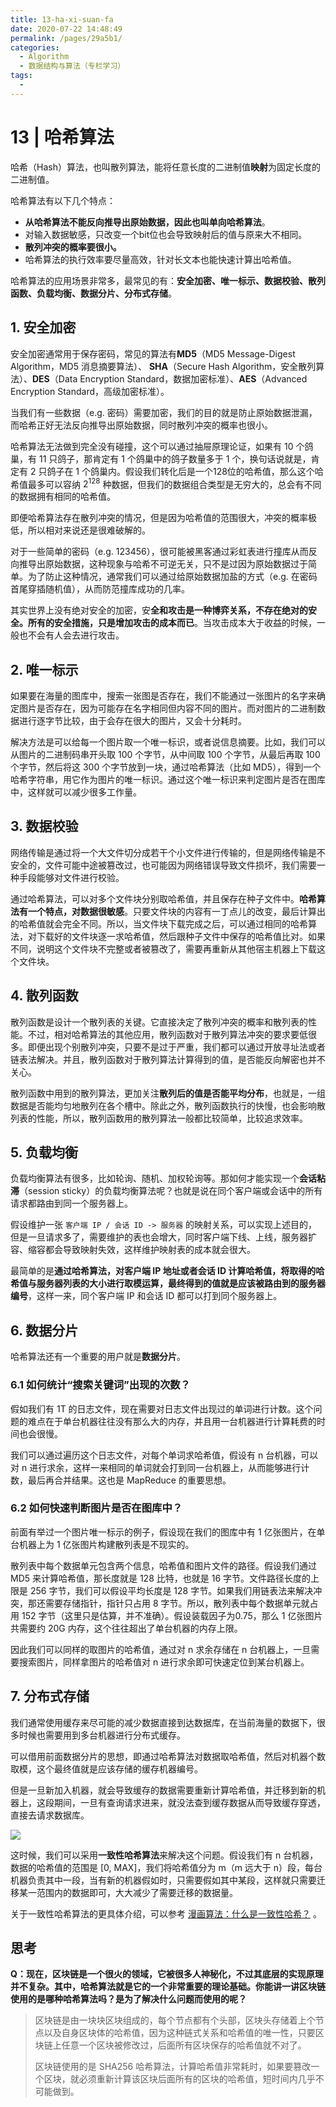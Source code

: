 ```yaml
---
title: 13-ha-xi-suan-fa
date: 2020-07-22 14:48:49
permalink: /pages/29a5b1/
categories: 
  - Algorithm
  - 数据结构与算法（专栏学习）
tags: 
  - 
---
```

# 13 | 哈希算法

哈希（Hash）算法，也叫散列算法，能将任意长度的二进制值**映射**为固定长度的二进制值。

哈希算法有以下几个特点：

* **从哈希算法不能反向推导出原始数据，因此也叫单向哈希算法**。
* 对输入数据敏感，只改变一个bit位也会导致映射后的值与原来大不相同。
* **散列冲突的概率要很小。**
* 哈希算法的执行效率要尽量高效，针对长文本也能快速计算出哈希值。

哈希算法的应用场景非常多，最常见的有：**安全加密、唯一标示、数据校验、散列函数、负载均衡、数据分片、分布式存储**。

## 1. 安全加密

安全加密通常用于保存密码，常见的算法有**MD5**（MD5 Message-Digest Algorithm，MD5 消息摘要算法）、 **SHA**（Secure Hash Algorithm，安全散列算法）、**DES**（Data Encryption Standard，数据加密标准）、**AES**（Advanced Encryption Standard，高级加密标准）。

当我们有一些数据（e.g. 密码）需要加密，我们的目的就是防止原始数据泄漏，而哈希正好无法反向推导出原始数据，同时散列冲突的概率也很小。

哈希算法无法做到完全没有碰撞，这个可以通过抽屉原理论证，如果有 10 个鸽巢，有 11 只鸽子，那肯定有 1 个鸽巢中的鸽子数量多于 1 个，换句话说就是，肯定有 2 只鸽子在 1 个鸽巢内。假设我们转化后是一个128位的哈希值，那么这个哈希值最多可以容纳 $2^{128}$ 种数据，但我们的数据组合类型是无穷大的，总会有不同的数据拥有相同的哈希值。

即便哈希算法存在散列冲突的情况，但是因为哈希值的范围很大，冲突的概率极低，所以相对来说还是很难破解的。

对于一些简单的密码（e.g. 123456），很可能被黑客通过彩虹表进行撞库从而反向推导出原始数据，这种现象与哈希不可逆无关，只不是过因为原始数据过于简单。为了防止这种情况，通常我们可以通过给原始数据加盐的方式（e.g. 在密码首尾穿插随机值），从而防范撞库成功的几率。

其实世界上没有绝对安全的加密，安**全和攻击是一种博弈关系，不存在绝对的安全。所有的安全措施，只是增加攻击的成本而已**。当攻击成本大于收益的时候，一般也不会有人会去进行攻击。

## 2. 唯一标示

如果要在海量的图库中，搜索一张图是否存在，我们不能通过一张图片的名字来确定图片是否存在，因为可能存在名字相同但内容不同的图片。而对图片的二进制数据进行逐字节比较，由于会存在很大的图片，又会十分耗时。

解决方法是可以给每一个图片取一个唯一标识，或者说信息摘要。比如，我们可以从图片的二进制码串开头取 100 个字节，从中间取 100 个字节，从最后再取 100 个字节，然后将这 300 个字节放到一块，通过哈希算法（比如 MD5），得到一个哈希字符串，用它作为图片的唯一标识。通过这个唯一标识来判定图片是否在图库中，这样就可以减少很多工作量。

## 3. 数据校验

网络传输是通过将一个大文件切分成若干个小文件进行传输的，但是网络传输是不安全的，文件可能中途被篡改过，也可能因为网络错误导致文件损坏，我们需要一种手段能够对文件进行校验。

通过哈希算法，可以对多个文件块分别取哈希值，并且保存在种子文件中。**哈希算法有一个特点，对数据很敏感**。只要文件块的内容有一丁点儿的改变，最后计算出的哈希值就会完全不同。所以，当文件块下载完成之后，可以通过相同的哈希算法，对下载好的文件块逐一求哈希值，然后跟种子文件中保存的哈希值比对。如果不同，说明这个文件块不完整或者被篡改了，需要再重新从其他宿主机器上下载这个文件块。

## 4. 散列函数

散列函数是设计一个散列表的关键。它直接决定了散列冲突的概率和散列表的性能。不过，相对哈希算法的其他应用，散列函数对于散列算法冲突的要求要低很多。即便出现个别散列冲突，只要不是过于严重，我们都可以通过开放寻址法或者链表法解决。并且，散列函数对于散列算法计算得到的值，是否能反向解密也并不关心。

散列函数中用到的散列算法，更加关注**散列后的值是否能平均分布**，也就是，一组数据是否能均匀地散列在各个槽中。除此之外，散列函数执行的快慢，也会影响散列表的性能，所以，散列函数用的散列算法一般都比较简单，比较追求效率。

## 5. 负载均衡

负载均衡算法有很多，比如轮询、随机、加权轮询等。那如何才能实现一个**会话粘滞**（session sticky）的负载均衡算法呢？也就是说在同个客户端或会话中的所有请求都路由到同一个服务器上。

假设维护一张 `客户端 IP / 会话 ID -> 服务器` 的映射关系，可以实现上述目的，但是一旦请求多了，需要维护的表也会增大，同时客户端下线、上线，服务器扩容、缩容都会导致映射失效，这样维护映射表的成本就会很大。

最简单的是**通过哈希算法，对客户端 IP 地址或者会话 ID 计算哈希值，将取得的哈希值与服务器列表的大小进行取模运算，最终得到的值就是应该被路由到的服务器编号**，这样一来，同个客户端 IP 和会话 ID 都可以打到同个服务器上。

## 6. 数据分片

哈希算法还有一个重要的用户就是**数据分片**。

### 6.1 如何统计“搜索关键词”出现的次数？

假如我们有 1T 的日志文件，现在需要对日志文件出现过的单词进行计数。这个问题的难点在于单台机器往往没有那么大的内存，并且用一台机器进行计算耗费的时间也会很慢。

我们可以通过遍历这个日志文件，对每个单词求哈希值，假设有 n 台机器，可以对 n 进行求余，这样一来相同的单词就会打到同一台机器上，从而能够进行计数，最后再合并结果。这也是 MapReduce 的重要思想。

### 6.2 如何快速判断图片是否在图库中？

前面有举过一个图片唯一标示的例子，假设现在我们的图库中有 1 亿张图片，在单台机器上为 1 亿张图片构建散列表是不现实的。

散列表中每个数据单元包含两个信息，哈希值和图片文件的路径。假设我们通过 MD5 来计算哈希值，那长度就是 128 比特，也就是 16 字节。文件路径长度的上限是 256 字节，我们可以假设平均长度是 128 字节。如果我们用链表法来解决冲突，那还需要存储指针，指针只占用 8 字节。所以，散列表中每个数据单元就占用 152 字节（这里只是估算，并不准确）。假设装载因子为0.75，那么 1 亿张图片共需要约 20G 内存，这个往往超出了单台机器的内存上限。

因此我们可以同样的取图片的哈希值，通过对 n 求余存储在 n 台机器上，一旦需要搜索图片，同样拿图片的哈希值对 n 进行求余即可快速定位到某台机器上。

## 7. 分布式存储

我们通常使用缓存来尽可能的减少数据直接到达数据库，在当前海量的数据下，很多时候也需要用到多台机器进行分布式缓存。

可以借用前面数据分片的思想，即通过哈希算法对数据取哈希值，然后对机器个数取模，这个最终值就是应该存储的缓存机器编号。

但是一旦新加入机器，就会导致缓存的数据需要重新计算哈希值，并迁移到新的机器上，这段期间，一旦有查询请求进来，就没法查到缓存数据从而导致缓存穿透，直接去请求数据库。

![](https://static001.geekbang.org/resource/image/13/7c/138b060ee522cd2eae83c0c31a16bc7c.jpg)

这时候，我们可以采用**一致性哈希算法**来解决这个问题。假设我们有 n 台机器，数据的哈希值的范围是 \[0, MAX\]，我们将哈希值分为 m（m 远大于 n）段，每台机器负责其中一段，当有新的机器假如时，只需要假如其中某段，这样就只需要迁移某一范围内的数据即可，大大减少了需要迁移的数据量。

关于一致性哈希算法的更具体介绍，可以参考 [漫画算法：什么是一致性哈希？](https://www.jianshu.com/p/570dc8913c20) 。

## 思考

**Q：现在，区块链是一个很火的领域，它被很多人神秘化，不过其底层的实现原理并不复杂。其中，哈希算法就是它的一个非常重要的理论基础。你能讲一讲区块链使用的是哪种哈希算法吗？是为了解决什么问题而使用的呢？**

> 区块链是由一块块区块组成的，每个节点都有个头部，区块头存储着上个节点以及自身区块体的哈希值，因为这种链式关系和哈希值的唯一性，只要区块链上任意一个区块被修改过，后面所有区块保存的哈希值就不对了。
>
> 区块链使用的是 SHA256 哈希算法，计算哈希值非常耗时，如果要篡改一个区块，就必须重新计算该区块后面所有的区块的哈希值，短时间内几乎不可能做到。

